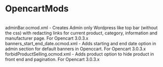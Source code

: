 # OpencartMods
<br>
adminBar.ocmod.xml - Creates Admin only Wordpress like top bar (without the css) with redacting links for current product, category, information and manufacturer page. For Opencart 3.0.3.x <br>
banners_start_end_date.ocmod.xml  - Adds starting and end date option in admin section for default banners in Openccart. For Opencart 3.0.3.x <br>
forbidProductSelling.ocmod.xml - Adds product option to hide product in front end and pagination. For Opencart 3.0.3.x <br>
